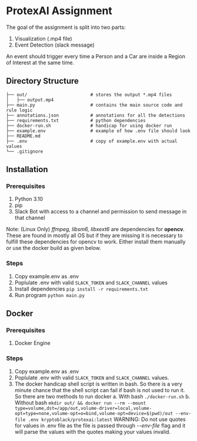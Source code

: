 # ProtexAI Assignment

The goal of the assignment is split into two parts:
1. Visualization (.mp4 file)
2. Event Detection (slack message)

An event should trigger every time a Person and a Car are inside a Region of Interest at the same time.

## Directory Structure
```
├── out/                        # stores the output *.mp4 files
│   ├── output.mp4              
├── main.py                     # contains the main source code and rule logic
├── annotations.json            # annotations for all the detections
├── requirements.txt            # python dependencies
├── docker-run.sh               # handicap for using docker run
├── example.env                 # example of how .env file should look
├── README.md  
├── .env                        # copy of example.env with actual values
└── .gitignore
```

## Installation
### Prerequisites
1. Python 3.10
2. pip
3. Slack Bot with access to a channel and permission to send message in that channel

Note: (Linux Only) *ffmpeg, libsm6, libxext6* are dependencies for **opencv**. These are found in mostly all OS but if they are missing it is necessary to fulfill these dependencies for opencv to work. Either install them manually or use the docker build as given below.

### Steps
1. Copy example.env as .env
2. Poplulate .env with valid `SLACK_TOKEN` and `SLACK_CHANNEL` values
3. Install dependencies `pip install -r requirements.txt`
4. Run program `python main.py`

## Docker
### Prerequisites
1. Docker Engine

### Steps
1. Copy example.env as .env
2. Poplulate .env with valid `SLACK_TOKEN` and `SLACK_CHANNEL` values.
3. The docker handicap shell script is written in bash. So there is a very minute chance that the shell script can fail if bash is not used to run it. So there are two methods to run docker
    a. With bash `./docker-run.sh`
    b. Without bash
        ```
        mkdir out/ && docker run --rm --mount type=volume,dst=/app/out,volume-driver=local,volume-opt=type=none,volume-opt=o=bind,volume-opt=device=$(pwd)/out --env-file .env kryptoblack/protexai:latest
        ```
WARNING: Do not use quotes for values in .env file as the file is passed through *--env-file* flag and it will parse the values with the quotes making your values invalid.



